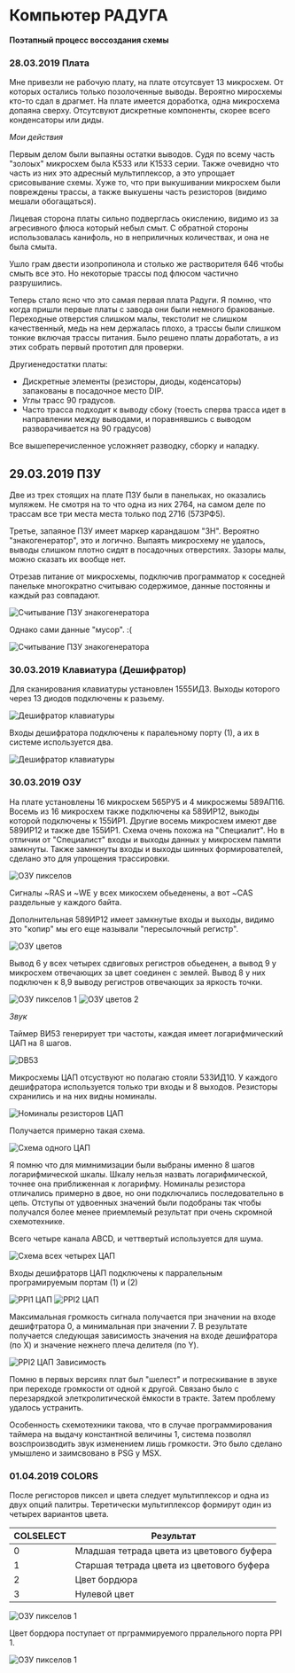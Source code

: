 # Компьютер РАДУГА
**Поэтапный процесс воссоздания схемы**

### 28.03.2019 Плата

Мне привезли не рабочую плату, на плате отсутсвует 13 микросхем. От которых остались только позолоченные выводы. Вероятно миросхемы кто-то сдал в драгмет. На плате имеется доработка, одна микросхема допаяна сверху. Отсутсвуют дискретные компоненты, скорее всего конденсаторы или диды. 

*Мои действия* 

Первым делом были выпаяны остатки выводов. Судя по всему часть "золоых" микросхем была К533 или К1533 серии. Также очевидно что часть из них это адресный мультиплексор, а это упрощает срисовывание схемы. Хуже то, что при выкушивании микросхем были повреждены трассы, а также выкушены часть резисторов (видимо мешали обогащаться).

Лицевая сторона платы сильно подверглась окислению, видимо из за агресивного флюса который небыл смыт. С обратной стороны использовалась канифоль, но в неприличных количествах, и она не была смыта. 

Ушло грам двести изопропинола и столько же растворителя 646 чтобы смыть все это. Но некоторые трассы под флюсом частично разрушились.

Теперь стало ясно что это самая первая плата Радуги. Я помню, что когда пришли первые платы с завода они были немного бракованые. Переходные отверстия слишком малы, текстолит не слишком качественный, медь на нем держалась плохо, а трассы были слишком тонкие включая трассы питания. Было решено платы доработать, а из этих собрать первый прототип для проверки.

Другиенедостатки платы:

- Дискретные элементы (резисторы, диоды, коденсаторы) запакованы в посадочное место DIP.
- Углы трасс 90 градусов.
- Часто трасса подходит к выводу сбоку (тоесть сперва трасса идет в направлении между выводами, и поравнявшись с выводом разворачивается на 90 градусов)

Все вышеперечисленное усложняет разводку, сборку и наладку.

## 29.03.2019 ПЗУ

Две из трех стоящих на плате ПЗУ были в панельках, но оказались муляжем. Не смотря на то что одна из них 2764, на самом деле по трассам все три места места только под 2716 (573РФ5). 

Третье, запаяное ПЗУ имеет маркер карандашом "ЗН". Вероятно "знакогенератор", это и логично. Выпаять микросхему не удалось, выводы слишком плотно сидят в посадочных отверстиях. Зазоры малы, можно сказать их вообще нет. 

Отрезав питание от микросхемы, подключив программатор к соседней панельке многократно считываю содержимое, данные постоянны и каждый раз совпадают. 

![Считывание ПЗУ знакогенератора](../images/reading_rom.jpg)

Однако сами данные "мусор". :(  

![Считывание ПЗУ знакогенератора](../rom/reading_garbage.png)

### 30.03.2019 Клавиатура (Дешифратор)

Для сканирования клавиатуры установлен 1555ИД3. Выходы которого через 13 диодов подключены к разьему. 

![Дешифратор клавиатуры](../images/keyboard_dc_1.png)

Входы дешифратора подключены к паралеьному порту (1), а их в системе используется два.

![Дешифратор клавиатуры](../images/keyboard_dc_2.png)

### 30.03.2019 ОЗУ

На плате установлены 16 микросхем 565РУ5 и 4 микросжемы 589АП16. Восемь из 16 микросхем также подключены ка 589ИР12, выкоды которой подключены к 155ИР1. Другие восемь микросхем имеют две 589ИР12 и также две 155ИР1. Схема очень похожа на "Специалит". Но в отличии от "Специалист" входы и выходы данных у микросхем памяти замкнуты. Также замнкнуты входы и выходы шинных формирователей, сделано это для упрощения трассировки.

![ОЗУ пикселов](../images/dram_pixels_1.png)

Сигналы ~RAS и ~WE у всех микосхем обьеденены, а вот ~CAS раздельные у каждого байта.

Дополнительная 589ИР12 имеет замкнутые входы и выходы, видимо это "копир" мы его еще называли "пересылочный регистр".

![ОЗУ цветов](../images/dram_colors_1.png)

Вывод 6 у всех четырех сдвиговых регистров обьеденен, а вывод 9 у микросхем отвечающих за цвет соединен с землей. Вывод 8 у них подключен к 8,9 выводу регистров отвечающих за яркость точки.

![ОЗУ пикселов 1](../images/dram_pixels_2.png)
![ОЗУ цветов 2](../images/dram_colors_2.png)

*Звук*

Таймер ВИ53 генерирует три частоты, каждая имеет логарифмический ЦАП на 8 шагов. 

![DB53](../images/volume_dac_1.png)

Микросхемы ЦАП отсуствуют но полагаю стояли 533ИД10. У каждого дешифратора используется только три входы и 8 выходов. Резисторы схранились и на них видны номиналы.

![Номиналы резисторов ЦАП](../images/audio_dac.jpg)

Получается примерно такая схема.

![Схема одного ЦАП](../images/volume_dac_2.png)

Я помню что для мимнимизации были выбраны именно 8 шагов логарифмической шкалы. Шкалу нельзя назвать логарифмической, точнее она приближенная к логарифму. Номиналы резистора отличались примерно в двое, но они подключались последовательно в цепь. Отступы от удвоенных значений были подобраны так чтобы получался более менее приемлемый результат при очень скромной схемотехнике.

Всего четыре канала ABCD, и четтвертый используется для шума.

![Схема всех четырех ЦАП](../images/volume_dac_3.png)

Входы дешифраторв ЦАП подключены к парралельным програмируемым портам (1) и (2)

![PPI1 ЦАП](../images/volume_dac_4.png)
![PPI2 ЦАП](../images/volume_dac_5.png)

Максимальная громкость сигнала получается при значении на входе дешифтратора 0, а минимальная при значении 7.
В результате получается следующая зависимость значения на входе дешифратора (по X) и значение нежнего плеча делителя (по Y).

![PPI2 ЦАП Зависимость](../images/volume_dac_7.png)

Помню в первых версиях плат был "шелест" и потрескивание в звуке при переходе громкости от одной к другой. Связано было с перезарядкой элеткролитической ёмкости в тракте. Затем проблему удалось устранить. 

Особенность схемотехники такова, что в случае программирования таймера на выдачу константной величины 1, система позволял возспроизводить звук изменением лишь громкости. Это было сделано умышлено и заимсвовано в PSG у MSX.

### 01.04.2019 COLORS

После регисторов пиксел и цвета следует мультиплексор и одна из двух опций палитры. Теретически мультиплексор формирут один из четырех вариантов цвета.

| COLSELECT | Результат |
|-----------|-----------|
| 0 | Младшая тетрада цвета из цветового буфера |
| 1 | Старшая тетрада цвета из цветового буфера |
| 2 | Цвет бордюра |
| 3 | Нулевой цвет |

![ОЗУ пикселов 1](../images/dram_colors_3.png)

Цвет бордюра поступает от прграммируемого прралельного порта PPI 1. 

![ОЗУ пикселов 1](../images/dram_colors_4.png)

